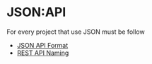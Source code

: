 # JSON:API
For every project that use JSON must be follow
- [JSON API Format](https://jsonapi.org/format/)
- [REST API Naming](https://restfulapi.net/resource-naming/)
